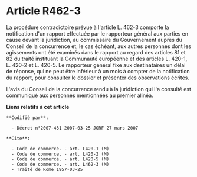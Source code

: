 # Article R462-3

La procédure contradictoire prévue à l'article L. 462-3 comporte la notification d'un rapport effectuée par le rapporteur
général aux parties en cause devant la juridiction, au commissaire du Gouvernement auprès du Conseil de la concurrence et, le
cas échéant, aux autres personnes dont les agissements ont été examinés dans le rapport au regard des articles 81 et 82 du
traité instituant la Communauté européenne et des articles L. 420-1, L. 420-2 et L. 420-5. Le rapporteur général fixe aux
destinataires un délai de réponse, qui ne peut être inférieur à un mois à compter de la notification du rapport, pour
consulter le dossier et présenter des observations écrites.

L'avis du Conseil de la concurrence rendu à la juridiction qui l'a consulté est communiqué aux personnes mentionnées au
premier alinéa.

**Liens relatifs à cet article**

	**Codifié par**:

	  - Décret n°2007-431 2007-03-25 JORF 27 mars 2007

	**Cite**:

	  - Code de commerce. - art. L420-1 (M)
	  - Code de commerce. - art. L420-2 (M)
	  - Code de commerce. - art. L420-5 (M)
	  - Code de commerce. - art. L462-3 (M)
	  - Traité de Rome 1957-03-25
